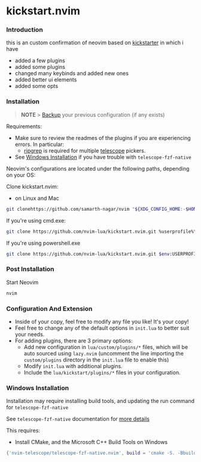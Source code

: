 # kickstart.nvim

### Introduction

this is an custom confirmation of neovim based on [kickstarter](https://github.com/nvim-lua/kickstart.nvim) in which i have

-   added a few plugins
-   added some plugins
-   changed many keybinds and added new ones
-   added better ui elements
-   added some opts

### Installation

> **NOTE** > [Backup](#FAQ) your previous configuration (if any exists)

Requirements:

-   Make sure to review the readmes of the plugins if you are experiencing errors. In particular:
    -   [ripgrep](https://github.com/BurntSushi/ripgrep#installation) is required for multiple [telescope](https://github.com/nvim-telescope/telescope.nvim#suggested-dependencies) pickers.
-   See [Windows Installation](#Windows-Installation) if you have trouble with `telescope-fzf-native`

Neovim's configurations are located under the following paths, depending on your OS:

Clone kickstart.nvim:

-   on Linux and Mac

```sh
git clonehttps://github.com/samarth-nagar/nvim "${XDG_CONFIG_HOME:-$HOME/.config}"/nvim
```

If you're using cmd.exe:

```sh
git clone https://github.com/nvim-lua/kickstart.nvim.git %userprofile%\AppData\Local\nvim\
```

If you're using powershell.exe

```sh
git clone https://github.com/nvim-lua/kickstart.nvim.git $env:USERPROFILE\AppData\Local\nvim\
```

### Post Installation

Start Neovim

```sh
nvim
```

### Configuration And Extension

-   Inside of your copy, feel free to modify any file you like! It's your copy!
-   Feel free to change any of the default options in `init.lua` to better suit your needs.
-   For adding plugins, there are 3 primary options:
    -   Add new configuration in `lua/custom/plugins/*` files, which will be auto sourced using `lazy.nvim` (uncomment the line importing the `custom/plugins` directory in the `init.lua` file to enable this)
    -   Modify `init.lua` with additional plugins.
    -   Include the `lua/kickstart/plugins/*` files in your configuration.

### Windows Installation

Installation may require installing build tools, and updating the run command for `telescope-fzf-native`

See `telescope-fzf-native` documentation for [more details](https://github.com/nvim-telescope/telescope-fzf-native.nvim#installation)

This requires:

-   Install CMake, and the Microsoft C++ Build Tools on Windows

```lua
{'nvim-telescope/telescope-fzf-native.nvim', build = 'cmake -S. -Bbuild -DCMAKE_BUILD_TYPE=Release && cmake --build build --config Release && cmake --install build --prefix build' }
```
